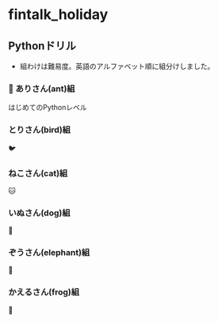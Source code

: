 # fintalk_holiday

## Pythonドリル

+ 組わけは難易度。英語のアルファベット順に組分けしました。


### :ant: ありさん(ant)組

はじめてのPythonレベル

### とりさん(bird)組

:bird: 


### ねこさん(cat)組

:cat:

### いぬさん(dog)組

:dog:

### ぞうさん(elephant)組

:elephant:

### かえるさん(frog)組

:frog:
